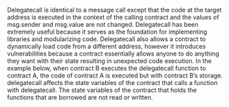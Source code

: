 Delegatecall is identical to a message call except that the code at the target address is executed in the context of the calling contract and the values of msg.sender and msg.value are not changed.
Delegatecall has been extremely useful because it serves as the foundation for implementing libraries and modularizing code. Delegatecall also allows a contract to dynamically load code from a different address, however it introduces vulnerabilities because a contract essentially allows anyone to do anything they want with their state resulting in unexpected code execution.
In the example below, when contract B executes the delegatecall function to contract A, the code of contract A is executed but with contract B’s storage.
delegatecall affects the state variables of the contract that calls a function with delegatecall. The state variables of the contract that holds the functions that are borrowed are not read or written.